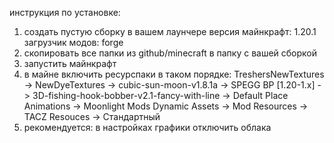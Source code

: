 инструкция по установке:
1) создать пустую сборку в вашем лаунчере 
  версия майнкрафт: 1.20.1 загрузчик модов: forge
2) скопировать все папки из github/minecraft в папку с вашей сборкой
3) запустить майнкрафт
4) в майне включить ресурспаки в таком порядке:
  TreshersNewTextures -> NewDyeTextures -> cubic-sun-moon-v1.8.1a -> SPEGG BP [1.20-1.x] -> 3D-fishing-hook-bobber-v2.1-fancy-with-line -> Default Place Animations -> Moonlight Mods Dynamic Assets -> Mod Resources -> TACZ Resouces -> Стандартный
5) рекомендуется:
  в настройках графики отключить облака
